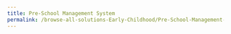 ```yaml
---
title: Pre-School Management System
permalink: /browse-all-solutions-Early-Childhood/Pre-School-Management-System
---
```


